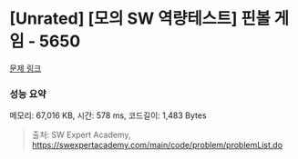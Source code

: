 # [Unrated] [모의 SW 역량테스트] 핀볼 게임 - 5650 

[문제 링크](https://swexpertacademy.com/main/code/problem/problemDetail.do?contestProbId=AWXRF8s6ezEDFAUo) 

### 성능 요약

메모리: 67,016 KB, 시간: 578 ms, 코드길이: 1,483 Bytes



> 출처: SW Expert Academy, https://swexpertacademy.com/main/code/problem/problemList.do